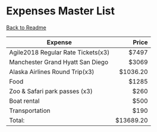 # Expenses Master List
[Back to Readme](https://github.com/jasminetan/se-trip-plan/blob/master/README.md)

| Expense                            | Price     |
|------------------------------------|----------:|
| Agile2018 Regular Rate Tickets(x3) | $7497     |
| Manchester Grand Hyatt San Diego   | $3069     |
| Alaska Airlines Round Trip(x3)     | $1036.20  |
| Food                               | $1285     |
| Zoo & Safari park passes (x3)      | $260      |
| Boat rental                        | $500      |
| Transportation                     | $190      |
| Total:                             | $13689.20 |

